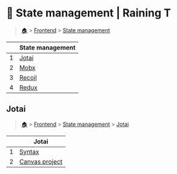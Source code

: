 # 🏇 State management  | Raining T

> [🏠](/) > [Frontend](/frontend) > [State management](/frontend/state-management)

<table><thead><tr><th></th><th>State management</th></tr></thead><tbody><tr><td>1</td><td><a href="/frontend/state-management/jotai">Jotai</a></td></tr><tr><td>2</td><td><a href="/frontend/state-management/mobx">Mobx</a></td></tr><tr><td>3</td><td><a href="/frontend/state-management/recoil">Recoil</a></td></tr><tr><td>4</td><td><a href="/frontend/state-management/redux">Redux</a></td></tr></tbody></table>

## Jotai

> [🏠](/) > [Frontend](/frontend) > [State management](/frontend/state-management) > [Jotai](/frontend/state-management/jotai)

<table><thead><tr><th></th><th>Jotai</th></tr></thead><tbody><tr><td>1</td><td><a href="/frontend/state-management/jotai/01-syntax">Syntax</a></td></tr><tr><td>2</td><td><a href="/frontend/state-management/jotai/02-canvas-project">Canvas project</a></td></tr></tbody></table>

